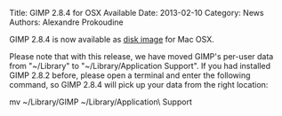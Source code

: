 Title: GIMP 2.8.4 for OSX Available
Date: 2013-02-10
Category: News
Authors: Alexandre Prokoudine

GIMP 2.8.4 is now available as [disk image](http://download.gimp.org/pub/gimp/v2.8/osx/) for Mac OSX.

Please note that with this release, we have moved GIMP's per-user data from "~/Library" to "~/Library/Application Support". If you had installed GIMP 2.8.2 before, please open a terminal and enter the following command, so GIMP 2.8.4 will pick up your data from the right location:

mv ~/Library/GIMP ~/Library/Application\ Support
